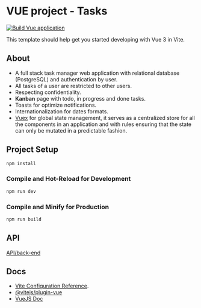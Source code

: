 # VUE project - Tasks

[![Build Vue application](https://github.com/leandrocunha526/vuejsproject-frontend/actions/workflows/continuous-integration.yml/badge.svg)](https://github.com/leandrocunha526/vuejsproject-frontend/actions/workflows/continuous-integration.yml)

This template should help get you started developing with Vue 3 in Vite.

## About

- A full stack task manager web application with relational database (PostgreSQL) and authentication by user.  
- All tasks of a user are restricted to other users.  
- Respecting confidentiality.  
- **Kanban** page with todo, in progress and done tasks.  
- Toasts for optimize notifications.  
- Internationalization for dates formats.  
- [Vuex](https://v3.vuex.vuejs.org/) for global state management, it serves as a centralized store for all the components in an application and with rules ensuring that the state can only be mutated in a predictable fashion.  

## Project Setup

```sh
npm install
```

### Compile and Hot-Reload for Development

```sh
npm run dev
```

### Compile and Minify for Production

```sh
npm run build
```

## API

[API/back-end](https://github.com/leandrocunha526/vueproject-backend)

## Docs

- [Vite Configuration Reference](https://vitejs.dev/config/).
- [@vitejs/plugin-vue](https://github.com/vitejs/vite-plugin-vue/tree/main/packages/plugin-vue)
- [VueJS Doc](https://vuejs.org/guide/introduction.html)
